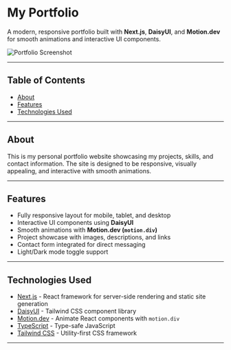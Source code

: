 # My Portfolio

A modern, responsive portfolio built with **Next.js**, **DaisyUI**, and **Motion.dev** for smooth animations and interactive UI components.

![Portfolio Screenshot](./screenshot.png)

---

## Table of Contents

- [About](#about)
- [Features](#features)
- [Technologies Used](#technologies-used)

---

## About

This is my personal portfolio website showcasing my projects, skills, and contact information. The site is designed to be responsive, visually appealing, and interactive with smooth animations.

---

## Features

- Fully responsive layout for mobile, tablet, and desktop
- Interactive UI components using **DaisyUI**
- Smooth animations with **Motion.dev (`motion.div`)**
- Project showcase with images, descriptions, and links
- Contact form integrated for direct messaging
- Light/Dark mode toggle support

---

## Technologies Used

- [Next.js](https://nextjs.org/) - React framework for server-side rendering and static site generation
- [DaisyUI](https://daisyui.com/) - Tailwind CSS component library
- [Motion.dev](https://motion.dev/) - Animate React components with `motion.div`
- [TypeScript](https://www.typescriptlang.org/) - Type-safe JavaScript
- [Tailwind CSS](https://tailwindcss.com/) - Utility-first CSS framework

---
